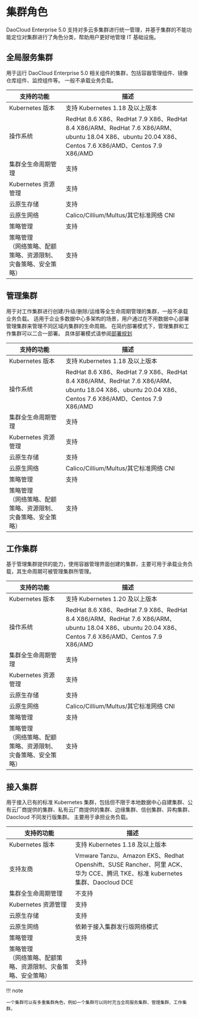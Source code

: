 # 集群角色

DaoCloud Enterprise 5.0 支持对多云多集群进行统一管理，并基于集群的不能功能定位对集群进行了角色分类，帮助用户更好地管理 IT 基础设施。

## 全局服务集群

用于运行 DaoCloud Enterprise 5.0 相关组件的集群，包括容器管理组件、镜像仓库组件、监控组件等。
一般不承载业务负载。

| 支持的功能                                                         | 描述                                   |
| ------------------------------------------------------------------ | -------------------------------------- |
| Kubernetes 版本                                                    | 支持 Kubernetes 1.18 及以上版本        |
| 操作系统                                             | RedHat 8.6 X86、RedHat 7.9 X86、RedHat 8.4 X86/ARM、RedHat 7.6 X86/ARM、ubuntu 18.04 X86、ubuntu 20.04 X86、Centos 7.6 X86/AMD、Centos 7.9 X86/AMD        |
| 集群全生命周期管理                                                 | 支持                                   |
| Kubernetes 资源管理                                                | 支持                                   |
| 云原生存储                                                         | 支持                                   |
| 云原生网络                                                         | Calico/Cillium/Multus/其它标准网络 CNI |
| 策略管理                                                           | 支持                                   |
| 策略管理<br />（网络策略、配额策略、资源限制、灾备策略、安全策略） | 支持                                   |

## 管理集群

用于对工作集群进行创建/升级/删除/运维等全生命周期管理的集群，一般不承载业务负载。
适用于企业多数据中心多架构的场景，用户通过在不用数据中心部署管理集群来管理不同区域内集群的生命周期。
在简约部署模式下，管理集群和工作集群可以二合一部署。
具体部署模式请参阅[部署规划](../../../install/commercial/deploy-plan.md)

| 支持的功能                                                         | 描述                                   |
| ------------------------------------------------------------------ | -------------------------------------- |
| Kubernetes 版本                                                    | 支持 Kubernetes 1.18 及以上版本        |
| 操作系统                                             | RedHat 8.6 X86、RedHat 7.9 X86、RedHat 8.4 X86/ARM、RedHat 7.6 X86/ARM、ubuntu 18.04 X86、ubuntu 20.04 X86、Centos 7.6 X86/AMD、Centos 7.9 X86/AMD        |
| 集群全生命周期管理                                                 | 支持                                   |
| Kubernetes 资源管理                                                | 支持                                   |
| 云原生存储                                                         | 支持                                   |
| 云原生网络                                                         | Calico/Cillium/Multus/其它标准网络 CNI |
| 策略管理                                                           | 支持                                   |
| 策略管理<br />（网络策略、配额策略、资源限制、灾备策略、安全策略） | 支持                                   |

## 工作集群

基于管理集群提供的能力，使用容器管理界面创建的集群，主要可用于承载业务负载，其生命周期可被管理集群所管理。

| 支持的功能                                                         | 描述                                   |
| ------------------------------------------------------------------ | -------------------------------------- |
| Kubernetes 版本                                                    | 支持 Kubernetes 1.20 及以上版本        |
| 操作系统                                             | RedHat 8.6 X86、RedHat 7.9 X86、RedHat 8.4 X86/ARM、RedHat 7.6 X86/ARM、ubuntu 18.04 X86、ubuntu 20.04 X86、Centos 7.6 X86/AMD、Centos 7.9 X86/AMD        |
| 集群全生命周期管理                                                 | 支持                                   |
| Kubernetes 资源管理                                                | 支持                                   |
| 云原生存储                                                         | 支持                                   |
| 云原生网络                                                         | Calico/Cillium/Multus/其它标准网络 CNI |
| 策略管理                                                           | 支持                                   |
| 策略管理<br />（网络策略、配额策略、资源限制、灾备策略、安全策略） | 支持                                   |

## 接入集群

用于接入已有的标准 Kubernetes 集群，包括但不限于本地数据中心自建集群、公有云厂商提供的集群、私有云厂商提供的集群、边缘集群、信创集群、异构集群、Daocloud 不同发行版集群。
主要用于承担业务负载。

| 支持的功能                                                         | 描述                            |
| ------------------------------------------------------------------ | ------------------------------- |
| Kubernetes 版本                                                    | 支持 Kubernetes 1.18 及以上版本 |
| 支持友商                          | Vmware Tanzu、Amazon EKS、Redhat Openshift、SUSE Rancher、阿里 ACK、华为 CCE、腾讯 TKE、标准 kubernetes 集群、Daocloud DCE   |
| 集群全生命周期管理                                                 | 不支持                          |
| Kubernetes 资源管理                                                | 支持                            |
| 云原生存储                                                         | 支持                            |
| 云原生网络                                                         | 依赖于接入集群发行版网络模式    |
| 策略管理                                                           | 支持                            |
| 策略管理<br />（网络策略、配额策略、资源限制、灾备策略、安全策略） | 支持                            |

!!! note

    一个集群可以有多重集群角色，例如一个集群可以同时充当全局服务集群、管理集群、工作集群。
